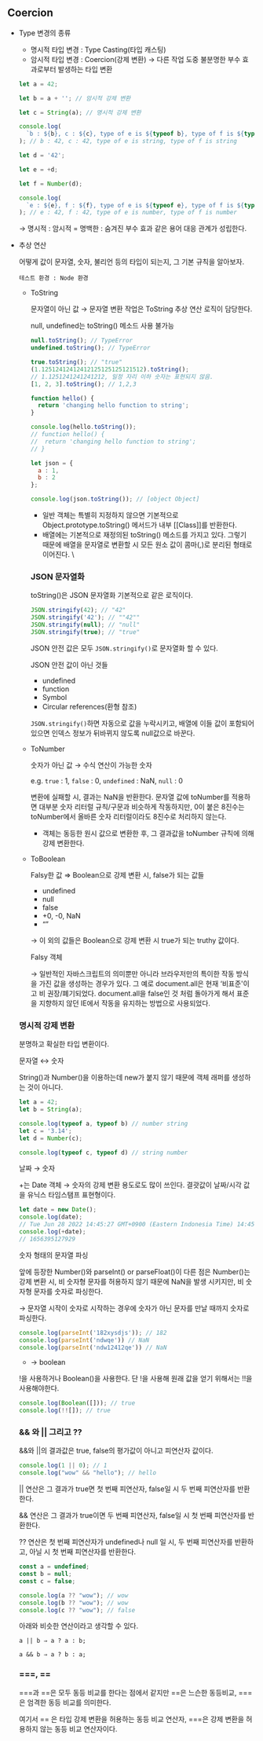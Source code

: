 ## Coercion

- Type 변경의 종류
    - 명시적 타입 변경 : Type Casting(타입 캐스팅)
    - 암시적 타입 변경 : Coercion(강제 변환) → 다른 작업 도중 불분명한 부수 효과로부터 발생하는 타입 변환

    ```jsx
    let a = 42;
    
    let b = a + ''; // 암시적 강제 변환
    
    let c = String(a); // 명시적 강제 변환
    
    console.log(
      `b : ${b}, c : ${c}, type of e is ${typeof b}, type of f is ${typeof c}`,
    ); // b : 42, c : 42, type of e is string, type of f is string
    
    let d = '42';
    
    let e = +d;
    
    let f = Number(d);
    
    console.log(
      `e : ${e}, f : ${f}, type of e is ${typeof e}, type of f is ${typeof f}`,
    ); // e : 42, f : 42, type of e is number, type of f is number
    ```

  → 명시적 : 암시적 = 명백한 : 숨겨진 부수 효과 같은 용어 대응 관계가 성립한다.

- 추상 연산

  어떻게 값이 문자열, 숫자, 불리언 등의 타입이 되는지, 그 기본 규칙을 알아보자.

  `테스트 환경 : Node 환경`

    - ToString

      문자열이 아닌 값 → 문자열 변환 작업은 ToString 추상 연산 로직이 담당한다.

      null, undefined는 toString() 메소드 사용 불가능

        ```jsx
        null.toString(); // TypeError
        undefined.toString(); // TypeError
        
        true.toString(); // "true"
        (1.12512412412412125125125121512).toString();
        // 1.1251241241241212, 일정 자리 이하 숫자는 표현되지 않음.
        [1, 2, 3].toString(); // 1,2,3
        
        function hello() {
          return 'changing hello function to string';
        }
        
        console.log(hello.toString());
        // function hello() {
        //  return 'changing hello function to string';
        // }
        
        let json = {
          a : 1,
          b : 2
        };
        
        console.log(json.toString()); // [object Object]
        ```

        - 일반 객체는 특별히 지정하지 않으면 기본적으로 Object.prototype.toString() 메서드가 내부 [[Class]]를 반환한다.
        - 배열에는 기본적으로 재정의된 toString() 메소드를 가지고 있다. 그렇기 때문에 배열을 문자열로 변환할 시 모든 원소 값이 콤마(,)로 분리된 형태로 이어진다. \

      ### JSON 문자열화

      toString()은 JSON 문자열화 기본적으로 같은 로직이다.

        ```jsx
        JSON.stringify(42); // "42"
        JSON.stringify('42'); // ""42""
        JSON.stringify(null); // "null"
        JSON.stringify(true); // "true"
        ```

      JSON 안전 값은 모두 `JSON.stringify()`로 문자열화 할 수 있다.

      JSON 안전 값이 아닌 것들

        - undefined
        - function
        - Symbol
        - Circular references(환형 참조)

      `JSON.stringify()`하면 자동으로 값을 누락시키고, 배열에 이들 값이 포함되어 있으면 인덱스 정보가 뒤바뀌지 않도록 null값으로 바꾼다.

    - ToNumber

      숫자가 아닌 값 → 수식 연산이 가능한 숫자

      e.g. `true` : 1, `false` : 0, `undefined` : NaN, `null` : 0

      변환에 실패할 시, 결과는 NaN을 반환한다. 문자열 값에 toNumber를 적용하면 대부분 숫자 리터럴 규칙/구문과 비슷하게 작동하지만, 0이 붙은 8진수는 toNumber에서 올바른 숫자 리터럴이라도 8진수로 처리하지 않는다.

        - 객체는 동등한 원시 값으로 변환한 후, 그 결과값을 toNumber 규칙에 의해 강제 변환한다.
    - ToBoolean

      Falsy한 값 ⇒ Boolean으로 강제 변환 시, false가 되는 값들

        - undefined
        - null
        - false
        - +0, -0, NaN
        - “”

      → 이 외의 값들은 Boolean으로 강제 변환 시 true가 되는 truthy 값이다.

      Falsy 객체

      → 일반적인 자바스크립트의 의미뿐만 아니라 브라우저만의 특이한 작동 방식을 가진 값을 생성하는 경우가 있다. 그 예로 document.all은 현재 ‘비표준'이고 비 권장/폐기되었다. document.all을 false인 것 처럼 돌아가게 해서 표준을 지향하지 않던 IE에서 작동을 유지하는 방법으로 사용되었다.


    ### 명시적 강제 변환
    
    분명하고 확실한 타입 변환이다. 
    
    문자열 ↔ 숫자
    
    String()과 Number()을 이용하는데 new가 붙지 않기 때문에 객체 래퍼를 생성하는 것이 아니다.
    
    ```jsx
    let a = 42;
    let b = String(a);
    
    console.log(typeof a, typeof b) // number string 
    let c = '3.14';
    let d = Number(c);
    
    console.log(typeof c, typeof d) // string number
    ```
    
    날짜 → 숫자
    
    +는 Date 객체 → 숫자의 강제 변환 용도로도 많이 쓰인다. 결괏값이 날짜/시각 값을 유닉스 타임스탬프 표현형이다. 
    
    ```jsx
    let date = new Date();
    console.log(date);
    // Tue Jun 28 2022 14:45:27 GMT+0900 (Eastern Indonesia Time) 14:45:27.929
    console.log(+date);
    // 1656395127929
    ```
    
    숫자 형태의 문자열 파싱
    
    앞에 등장한 Number()와 parseInt() or parseFloat()이 다른 점은 Number()는 강제 변환 시, 비 숫자형 문자를 허용하지 않기 때문에 NaN을 발생 시키지만, 비 숫자형 문자를 숫자로 파싱한다. 
    
    → 문자열 시작이 숫자로 시작하는 경우에 숫자가 아닌 문자를 만날 때까지 숫자로 파싱한다.
    
    ```jsx
    console.log(parseInt('182xysdjs')); // 182
    console.log(parseInt('ndwqe')) // NaN
    console.log(parseInt('ndw12412qe')) // NaN
    ```
    
    * → boolean
    
    !을 사용하거나 Boolean()을 사용한다. 단 !을 사용해 원래 값을 얻기 위해서는 !!을 사용해야한다.
    
    ```jsx
    console.log(Boolean([])); // true
    console.log(!![]); // true
    ```
    
    ### && 와 || 그리고 ??
    
    &&와 ||의 결과값은 true, false의 평가값이 아니고 피연산자 값이다.
    
    ```jsx
    console.log(1 || 0); // 1
    console.log("wow" && "hello"); // hello
    ```
    
    || 연산은 그 결과가 true면 첫 번째 피연산자, false일 시 두 번째 피연산자를 반환한다. 
    
    && 연산은 그 결과가 true이면 두 번째 피연산자, false일 시 첫 번째 피연산자를 반환한다. 
    
    ?? 연산은 첫 번째 피연산자가 undefined나 null 일 시, 두 번째 피연산자를 반환하고, 아닐 시 첫 번째 피연산자를 반환한다.
    
    ```jsx
    const a = undefined;
    const b = null;
    const c = false;
    
    console.log(a ?? "wow"); // wow
    console.log(b ?? "wow"); // wow
    console.log(c ?? "wow"); // false
    ```
    
    아래와 비슷한 연산이라고 생각할 수 있다.
    
    `a || b ⇒ a ? a : b;`
    
    `a && b ⇒ a ? b : a;`
    
    ### ===, ==
    
    ===과 ==은 모두 동등 비교를 한다는 점에서 같지만 ==은 느슨한 동등비교, ===은 엄격한 동등 비교를 의미한다.
    
    여기서 == 은 타입 강제 변환을 허용하는 동등 비교 연산자, ===은 강제 변환을 허용하지 않는 동등 비교 연산자이다.